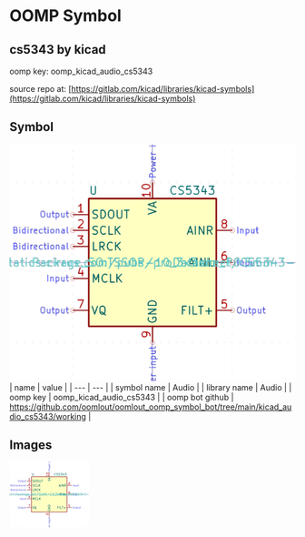 # OOMP Symbol  
## cs5343  by kicad  
  
oomp key: oomp_kicad_audio_cs5343  
  
source repo at: [https://gitlab.com/kicad/libraries/kicad-symbols](https://gitlab.com/kicad/libraries/kicad-symbols)  
## Symbol  
  
[![working.png](working_600.png)](working.png)  
| name | value | 
| --- | --- | 
| symbol name | Audio | 
| library name | Audio | 
| oomp key | oomp_kicad_audio_cs5343 | 
| oomp bot github | https://github.com/oomlout/oomlout_oomp_symbol_bot/tree/main/kicad_audio_cs5343/working | 
## Images  
  
[![working.png](working_140.png)](working.png)  
